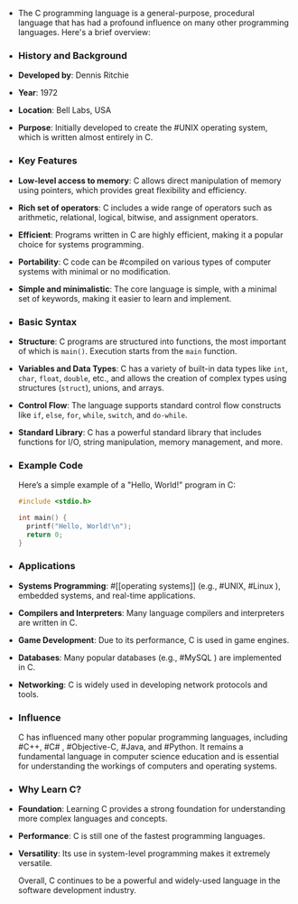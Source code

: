 - The C programming language is a general-purpose, procedural language that has had a profound influence on many other programming languages. Here's a brief overview:
- ### **History and Background**
- **Developed by**: Dennis Ritchie
- **Year**: 1972
- **Location**: Bell Labs, USA
- **Purpose**: Initially developed to create the #UNIX operating system, which is written almost entirely in C.
- ### **Key Features**
- **Low-level access to memory**: C allows direct manipulation of memory using pointers, which provides great flexibility and efficiency.
- **Rich set of operators**: C includes a wide range of operators such as arithmetic, relational, logical, bitwise, and assignment operators.
- **Efficient**: Programs written in C are highly efficient, making it a popular choice for systems programming.
- **Portability**: C code can be #compiled on various types of computer systems with minimal or no modification.
- **Simple and minimalistic**: The core language is simple, with a minimal set of keywords, making it easier to learn and implement.
- ### **Basic Syntax**
- **Structure**: C programs are structured into functions, the most important of which is `main()`. Execution starts from the `main` function.
- **Variables and Data Types**: C has a variety of built-in data types like `int`, `char`, `float`, `double`, etc., and allows the creation of complex types using structures (`struct`), unions, and arrays.
- **Control Flow**: The language supports standard control flow constructs like `if`, `else`, `for`, `while`, `switch`, and `do-while`.
- **Standard Library**: C has a powerful standard library that includes functions for I/O, string manipulation, memory management, and more.
- ### **Example Code**
  Here’s a simple example of a "Hello, World!" program in C:
  
  ```c
  #include <stdio.h>
  
  int main() {
    printf("Hello, World!\n");
    return 0;
  }
  ```
- ### **Applications**
- **Systems Programming**: #[[operating systems]] (e.g., #UNIX, #Linux ), embedded systems, and real-time applications.
- **Compilers and Interpreters**: Many language compilers and interpreters are written in C.
- **Game Development**: Due to its performance, C is used in game engines.
- **Databases**: Many popular databases (e.g., #MySQL ) are implemented in C.
- **Networking**: C is widely used in developing network protocols and tools.
- ### **Influence**
  C has influenced many other popular programming languages, including #C++, #C# , #Objective-C, #Java, and #Python. It remains a fundamental language in computer science education and is essential for understanding the workings of computers and operating systems.
- ### **Why Learn C?**
- **Foundation**: Learning C provides a strong foundation for understanding more complex languages and concepts.
- **Performance**: C is still one of the fastest programming languages.
- **Versatility**: Its use in system-level programming makes it extremely versatile.
  
  Overall, C continues to be a powerful and widely-used language in the software development industry.